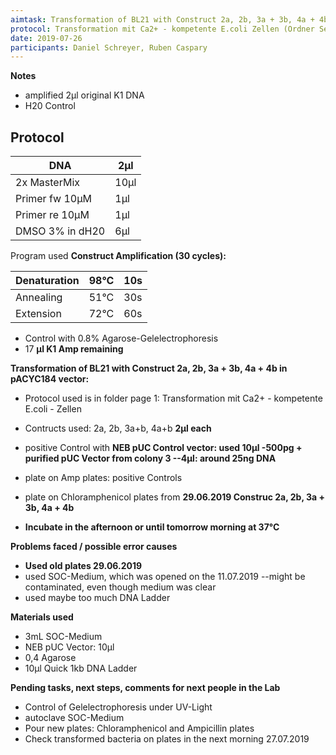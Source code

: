 ```yaml
---
aimtask: Transformation of BL21 with Construct 2a, 2b, 3a + 3b, 4a + 4b in pACYC184 vector, Amplification of Construct 1 with original DNA  
protocol: Transformation mit Ca2+ - kompetente E.coli Zellen (Ordner Seite 1)  
date: 2019-07-26  
participants: Daniel Schreyer, Ruben Caspary
---  
```

  
**Notes**

-   amplified 2µl original K1 DNA
-   H20 Control

## Protocol  


|DNA|2µl|
|--- |--- |
|2x MasterMix|10µl|
|Primer fw 10µM|1µl|
|Primer re 10µM|1µl|
|DMSO 3% in dH20|6µl|

Program used **Construct Amplification (30 cycles):**


|Denaturation|98°C|10s|
|--- |--- |--- |
|Annealing|51°C|30s|
|Extension|72°C|60s|

-   Control with 0.8% Agarose-Gelelectrophoresis
-   17  **µl K1 Amp remaining**

**Transformation of BL21 with Construct 2a, 2b, 3a + 3b, 4a + 4b in pACYC184 vector:**

-   Protocol used is in folder page 1: Transformation mit Ca2+ - kompetente E.coli - Zellen
-   Contructs used: 2a, 2b, 3a+b, 4a+b  **2µl each**
-   positive Control with  **NEB pUC Control vector: used 10µl -500pg + purified pUC Vector from colony 3 --4µl: around 25ng DNA**

  

-   plate on Amp plates: positive Controls
-   plate on Chloramphenicol plates from  **29.06.2019 Construc 2a, 2b, 3a + 3b, 4a + 4b**
-   **Incubate in the afternoon or until tomorrow morning at 37°C**

  

  

**Problems faced / possible error causes**

-   **Used old plates 29.06.2019**
-   used SOC-Medium, which was opened on the 11.07.2019 --might be contaminated, even though medium was clear
-   used maybe too much DNA Ladder

  

  

**Materials used**

-   3mL SOC-Medium
-   NEB pUC Vector: 10µl
-   0,4 Agarose
-   10µl Quick 1kb DNA Ladder

  

**Pending tasks, next steps, comments for next people in the Lab**

-   Control of Gelelectrophoresis under UV-Light
-   autoclave SOC-Medium
-   Pour new plates: Chloramphenicol and Ampicillin plates
-   Check transformed bacteria on plates in the next morning 27.07.2019
